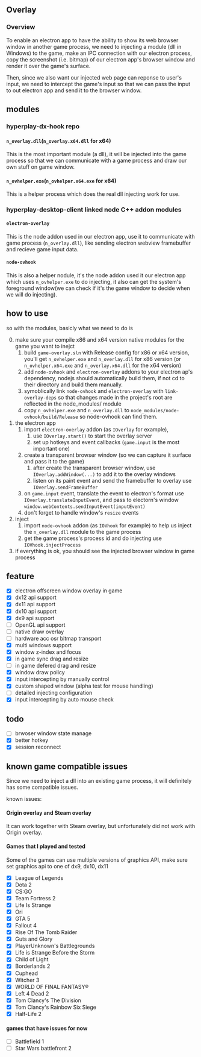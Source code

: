 ## Overlay

### Overview

To enable an electron app to have the ability to show its web browser window in another game process, we need to injecting a module (dll in Windows) to the game, make an IPC connection with our electron process, copy the screenshot (i.e. bitmap) of our electron app's browser window and render it over the game's surface.

Then, since we also want our injected web page can reponse to user's input, we need to intercept the game's input so that we can pass the input to out electron app and send it to the browser window.

## modules

### hyperplay-dx-hook repo

#### `n_overlay.dll`(`n_overlay.x64.dll` for x64)

This is the most important module (a dll), it will be injected into the game process so that we can communicate with a game process and draw our own stuff on game window.

#### `n_ovhelper.exe`(`n_ovhelper.x64.exe` for x64)

This is a helper process which does the real dll injecting work for use.

### hyperplay-desktop-client linked node C++ addon modules

#### `electron-overlay`

This is the node addon used in our electron app, use it to communicate with game process (`n_overlay.dll`), like sending electron webview framebuffer and recieve game input data.

#### `node-ovhook`

This is also a helper nodule, it's the node addon used it our electron app which uses `n_ovhelper.exe` to do injecting, it also can get the system's foreground window(we can check if it's the game window to decide when we will do injecting).

## how to use

so with the modules, basicly what we need to do is

0. make sure your compile x86 and x64 version native modules for the game you want to inejct
   1. build `game-overlay.sln` with Release config for x86 or x64 version, you'll get `n_ovhelper.exe` and `n_overlay.dll` for x86 version (or `n_ovhelper.x64.exe` and `n_overlay.x64.dll` for the x64 version)
   2. add `node-ovhook` and `electron-overlay` addons to your electron ap's dependency, nodejs should automatically build them, if not cd to their directory and build them manually.
   3. symoblically link `node-ovhook` and `electron-overlay` with `link-overlay-deps` so that changes made in the project's root are reflected in the node_modules/ module
   4. copy `n_ovhelper.exe` and `n_overlay.dll` to `node_modules/node-ovhook/build/Release` so node-ovhook can find them.
1. the electron app
   1. import `electron-overlay` addon (as `IOverlay` for example),
      1. use `IOverlay.start()` to start the overlay server
      2. set up hotkeys and event callbacks (`game.input` is the most important one)
   2. create a transparent browser window (so we can capture it surface and pass it to the game)
      1. after create the transparent browser window, use `IOverlay.addWindow(...)` to add it to the overlay windows
      2. listen on its paint event and send the framebuffer to overlay use `IOverlay.sendFrameBuffer`
   3. on `game.input` event, translate the event to electron's format use `IOverlay.translateInputEvent`, and pass to electorn's window `window.webContents.sendInputEvent(inputEvent)`
   4. don't forget to handle window's `resize` events
2. inject
   1. import `node-ovhook` addon (as `IOVhook` for example) to help us inject the `n_overlay.dll` module to the game process
   2. get the game process's process id and do injecting use `IOVhook.injectProcess`
3. if everything is ok, you should see the injected browser window in game process

## feature

- [x] electron offscreen window overlay in game
- [x] dx12 api support
- [x] dx11 api support
- [x] dx10 api support
- [x] dx9 api support
- [ ] OpenGL api support
- [ ] native draw overlay
- [ ] hardware acc osr bitmap transport
- [x] multi windows support
- [x] window z-index and focus
- [x] in game sync drag and resize
- [ ] in game defered drag and resize
- [x] window draw policy
- [x] input intercepting by manually control
- [x] custom shaped window (alpha test for mouse handling)
- [ ] detailed injecting configuration
- [x] input intercepting by auto mouse check

## todo

- [ ] brwoser window state manage
- [x] better hotkey
- [x] session reconnect

## known game compatible issues

Since we need to inject a dll into an existing game process, it will definitely has some compatible issues.

known issues:

#### Origin overlay and Steam overlay

It can work together with Steam overlay, but unfortunately did not work with Origin overlay.

#### Games that I played and tested

Some of the games can use multiple versions of graphics API, make sure set graphics api to one of dx9, dx10, dx11

- [x] League of Legends
- [x] Dota 2
- [x] CS:GO
- [x] Team Fortress 2
- [x] Life Is Strange
- [x] Ori
- [x] GTA 5
- [x] Fallout 4
- [x] Rise Of The Tomb Raider
- [x] Guts and Glory
- [x] PlayerUnknown's Battlegrounds
- [x] Life is Strange Before the Storm
- [x] Child of Light
- [x] Borderlands 2
- [x] Cuphead
- [x] Witcher 3
- [x] WORLD OF FINAL FANTASY®
- [x] Left 4 Dead 2
- [x] Tom Clancy's The Division
- [x] Tom Clancy's Rainbow Six Siege
- [x] Half-Life 2

#### games that have issues for now

- [ ] Battlefield 1
- [ ] Star Wars battlefront 2
